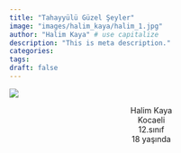 ```yaml
---
title: "Tahayyülü Güzel Şeyler"
image: "images/halim_kaya/halim_1.jpg"
author: "Halim Kaya" # use capitalize
description: "This is meta description."
categories:
tags:
draft: false
---
```



<img class="special-img-class" src="/images/halim_kaya/halim_1.jpg"/>


<p align = "center">
  Halim Kaya<br>
  Kocaeli<br>  
  12.sınıf<br>  
  18 yaşında<br>  
</p>
